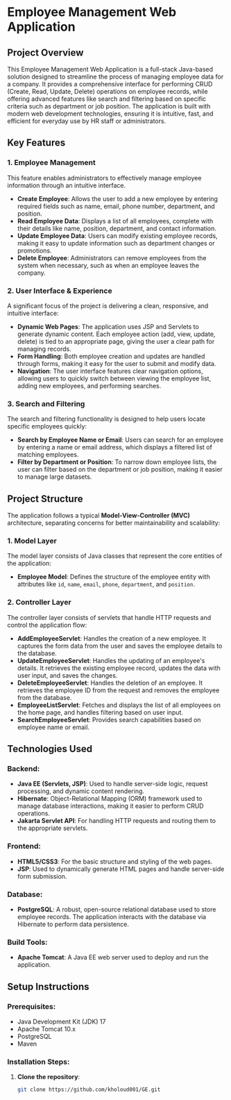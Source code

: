 # Employee Management Web Application

## Project Overview

This Employee Management Web Application is a full-stack Java-based solution designed to streamline the process of managing employee data for a company. It provides a comprehensive interface for performing CRUD (Create, Read, Update, Delete) operations on employee records, while offering advanced features like search and filtering based on specific criteria such as department or job position. The application is built with modern web development technologies, ensuring it is intuitive, fast, and efficient for everyday use by HR staff or administrators.

## Key Features

### **1. Employee Management**
This feature enables administrators to effectively manage employee information through an intuitive interface.
- **Create Employee**: Allows the user to add a new employee by entering required fields such as name, email, phone number, department, and position.
- **Read Employee Data**: Displays a list of all employees, complete with their details like name, position, department, and contact information.
- **Update Employee Data**: Users can modify existing employee records, making it easy to update information such as department changes or promotions.
- **Delete Employee**: Administrators can remove employees from the system when necessary, such as when an employee leaves the company.

### **2. User Interface & Experience**
A significant focus of the project is delivering a clean, responsive, and intuitive interface:
- **Dynamic Web Pages**: The application uses JSP and Servlets to generate dynamic content. Each employee action (add, view, update, delete) is tied to an appropriate page, giving the user a clear path for managing records.
- **Form Handling**: Both employee creation and updates are handled through forms, making it easy for the user to submit and modify data.
- **Navigation**: The user interface features clear navigation options, allowing users to quickly switch between viewing the employee list, adding new employees, and performing searches.

### **3. Search and Filtering**
The search and filtering functionality is designed to help users locate specific employees quickly:
- **Search by Employee Name or Email**: Users can search for an employee by entering a name or email address, which displays a filtered list of matching employees.
- **Filter by Department or Position**: To narrow down employee lists, the user can filter based on the department or job position, making it easier to manage large datasets.

## Project Structure

The application follows a typical **Model-View-Controller (MVC)** architecture, separating concerns for better maintainability and scalability:

### **1. Model Layer**
The model layer consists of Java classes that represent the core entities of the application:
- **Employee Model**: Defines the structure of the employee entity with attributes like `id`, `name`, `email`, `phone`, `department`, and `position`.

### **2. Controller Layer**
The controller layer consists of servlets that handle HTTP requests and control the application flow:
- **AddEmployeeServlet**: Handles the creation of a new employee. It captures the form data from the user and saves the employee details to the database.
- **UpdateEmployeeServlet**: Handles the updating of an employee's details. It retrieves the existing employee record, updates the data with user input, and saves the changes.
- **DeleteEmployeeServlet**: Handles the deletion of an employee. It retrieves the employee ID from the request and removes the employee from the database.
- **EmployeeListServlet**: Fetches and displays the list of all employees on the home page, and handles filtering based on user input.
- **SearchEmployeeServlet**: Provides search capabilities based on employee name or email.


## Technologies Used

### Backend:
- **Java EE (Servlets, JSP)**: Used to handle server-side logic, request processing, and dynamic content rendering.
- **Hibernate**: Object-Relational Mapping (ORM) framework used to manage database interactions, making it easier to perform CRUD operations.
- **Jakarta Servlet API**: For handling HTTP requests and routing them to the appropriate servlets.

### Frontend:
- **HTML5/CSS3**: For the basic structure and styling of the web pages.
- **JSP**: Used to dynamically generate HTML pages and handle server-side form submission.

### Database:
- **PostgreSQL**: A robust, open-source relational database used to store employee records. The application interacts with the database via Hibernate to perform data persistence.

### Build Tools:
- **Apache Tomcat**: A Java EE web server used to deploy and run the application.

## Setup Instructions

### Prerequisites:
- Java Development Kit (JDK) 17
- Apache Tomcat 10.x
- PostgreSQL 
- Maven 

### Installation Steps:

1. **Clone the repository**:
   ```bash
   git clone https://github.com/kholoud001/GE.git
